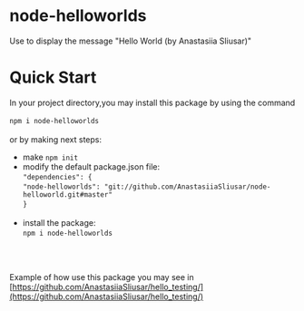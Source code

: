 # node-helloworlds
Use to display the message "Hello World (by Anastasiia Sliusar)"
# Quick Start
In your project directory,you may install this package by using the command<br/><br/>
`npm i node-helloworlds`<br/><br/>
or by making next steps:<br/>
* make `npm init`<br/>
* modify the default package.json file:<br/>
`"dependencies": {`<br/>
        `"node-helloworlds": "git://github.com/AnastasiiaSliusar/node-helloworld.git#master"`<br/>
 `}`<br/><br/>
* install the package:<br/>
`npm i node-helloworlds`<br/><br/>
<br/>

Example of how use this package you may see in [https://github.com/AnastasiiaSliusar/hello_testing/](https://github.com/AnastasiiaSliusar/hello_testing/)
